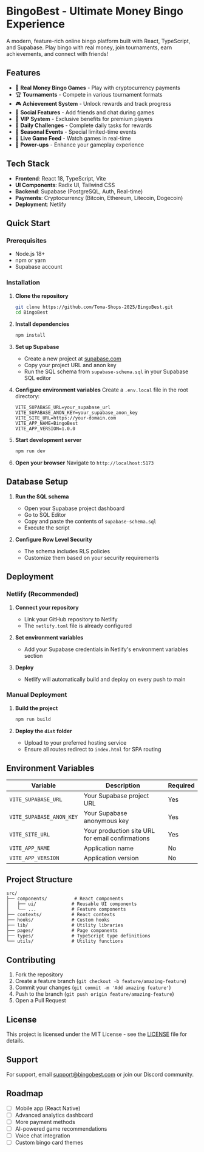 # BingoBest - Ultimate Money Bingo Experience

A modern, feature-rich online bingo platform built with React, TypeScript, and Supabase. Play bingo with real money, join tournaments, earn achievements, and connect with friends!

## Features

- 🎯 **Real Money Bingo Games** - Play with cryptocurrency payments
- 🏆 **Tournaments** - Compete in various tournament formats
- 🎮 **Achievement System** - Unlock rewards and track progress
- 👥 **Social Features** - Add friends and chat during games
- 💎 **VIP System** - Exclusive benefits for premium players
- 📅 **Daily Challenges** - Complete daily tasks for rewards
- 🎪 **Seasonal Events** - Special limited-time events
- 🔴 **Live Game Feed** - Watch games in real-time
- 🎲 **Power-ups** - Enhance your gameplay experience

## Tech Stack

- **Frontend**: React 18, TypeScript, Vite
- **UI Components**: Radix UI, Tailwind CSS
- **Backend**: Supabase (PostgreSQL, Auth, Real-time)
- **Payments**: Cryptocurrency (Bitcoin, Ethereum, Litecoin, Dogecoin)
- **Deployment**: Netlify

## Quick Start

### Prerequisites

- Node.js 18+ 
- npm or yarn
- Supabase account

### Installation

1. **Clone the repository**
   ```bash
   git clone https://github.com/Toma-Shops-2025/BingoBest.git
   cd BingoBest
   ```

2. **Install dependencies**
   ```bash
   npm install
   ```

3. **Set up Supabase**
   - Create a new project at [supabase.com](https://supabase.com)
   - Copy your project URL and anon key
   - Run the SQL schema from `supabase-schema.sql` in your Supabase SQL editor

4. **Configure environment variables**
   Create a `.env.local` file in the root directory:
   ```env
   VITE_SUPABASE_URL=your_supabase_url
   VITE_SUPABASE_ANON_KEY=your_supabase_anon_key
   VITE_SITE_URL=https://your-domain.com
   VITE_APP_NAME=BingoBest
   VITE_APP_VERSION=1.0.0
   ```

5. **Start development server**
   ```bash
   npm run dev
   ```

6. **Open your browser**
   Navigate to `http://localhost:5173`

## Database Setup

1. **Run the SQL schema**
   - Open your Supabase project dashboard
   - Go to SQL Editor
   - Copy and paste the contents of `supabase-schema.sql`
   - Execute the script

2. **Configure Row Level Security**
   - The schema includes RLS policies
   - Customize them based on your security requirements

## Deployment

### Netlify (Recommended)

1. **Connect your repository**
   - Link your GitHub repository to Netlify
   - The `netlify.toml` file is already configured

2. **Set environment variables**
   - Add your Supabase credentials in Netlify's environment variables section

3. **Deploy**
   - Netlify will automatically build and deploy on every push to main

### Manual Deployment

1. **Build the project**
   ```bash
   npm run build
   ```

2. **Deploy the `dist` folder**
   - Upload to your preferred hosting service
   - Ensure all routes redirect to `index.html` for SPA routing

## Environment Variables

| Variable | Description | Required |
|----------|-------------|----------|
| `VITE_SUPABASE_URL` | Your Supabase project URL | Yes |
| `VITE_SUPABASE_ANON_KEY` | Your Supabase anonymous key | Yes |
| `VITE_SITE_URL` | Your production site URL for email confirmations | Yes |
| `VITE_APP_NAME` | Application name | No |
| `VITE_APP_VERSION` | Application version | No |

## Project Structure

```
src/
├── components/          # React components
│   ├── ui/             # Reusable UI components
│   └── ...             # Feature components
├── contexts/           # React contexts
├── hooks/              # Custom hooks
├── lib/                # Utility libraries
├── pages/              # Page components
├── types/              # TypeScript type definitions
└── utils/              # Utility functions
```

## Contributing

1. Fork the repository
2. Create a feature branch (`git checkout -b feature/amazing-feature`)
3. Commit your changes (`git commit -m 'Add amazing feature'`)
4. Push to the branch (`git push origin feature/amazing-feature`)
5. Open a Pull Request

## License

This project is licensed under the MIT License - see the [LICENSE](LICENSE) file for details.

## Support

For support, email support@bingobest.com or join our Discord community.

## Roadmap

- [ ] Mobile app (React Native)
- [ ] Advanced analytics dashboard
- [ ] More payment methods
- [ ] AI-powered game recommendations
- [ ] Voice chat integration
- [ ] Custom bingo card themes
